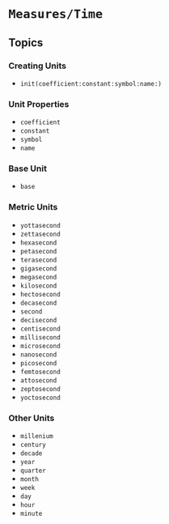 # ``Measures/Time``

## Topics

### Creating Units

- ``init(coefficient:constant:symbol:name:)``

### Unit Properties

- ``coefficient``
- ``constant``
- ``symbol``
- ``name``

### Base Unit

- ``base``

### Metric Units

- ``yottasecond``
- ``zettasecond``
- ``hexasecond``
- ``petasecond``
- ``terasecond``
- ``gigasecond``
- ``megasecond``
- ``kilosecond``
- ``hectosecond``
- ``decasecond``
- ``second``
- ``decisecond``
- ``centisecond``
- ``millisecond``
- ``microsecond``
- ``nanosecond``
- ``picosecond``
- ``femtosecond``
- ``attosecond``
- ``zeptosecond``
- ``yoctosecond``

### Other Units

- ``millenium``
- ``century``
- ``decade``
- ``year``
- ``quarter``
- ``month``
- ``week``
- ``day``
- ``hour``
- ``minute``
